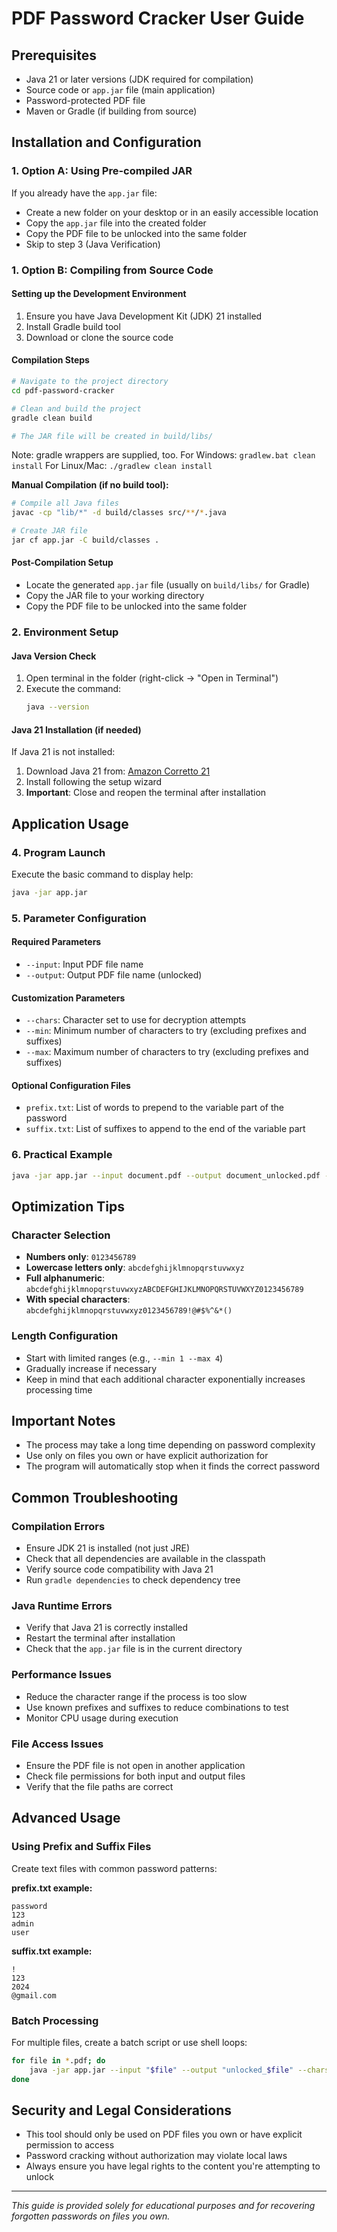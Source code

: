 # PDF Password Cracker User Guide

## Prerequisites
- Java 21 or later versions (JDK required for compilation)
- Source code or `app.jar` file (main application)
- Password-protected PDF file
- Maven or Gradle (if building from source)

## Installation and Configuration

### 1. Option A: Using Pre-compiled JAR
If you already have the `app.jar` file:
- Create a new folder on your desktop or in an easily accessible location
- Copy the `app.jar` file into the created folder
- Copy the PDF file to be unlocked into the same folder
- Skip to step 3 (Java Verification)

### 1. Option B: Compiling from Source Code

#### Setting up the Development Environment
1. Ensure you have Java Development Kit (JDK) 21 installed
2. Install Gradle build tool
3. Download or clone the source code

#### Compilation Steps

```bash
# Navigate to the project directory
cd pdf-password-cracker

# Clean and build the project
gradle clean build

# The JAR file will be created in build/libs/
```

Note: gradle wrappers are supplied, too.
For Windows: `gradlew.bat clean install`
For Linux/Mac: `./gradlew clean install`

**Manual Compilation (if no build tool):**
```bash
# Compile all Java files
javac -cp "lib/*" -d build/classes src/**/*.java

# Create JAR file
jar cf app.jar -C build/classes .
```

#### Post-Compilation Setup
- Locate the generated `app.jar` file (usually on `build/libs/` for Gradle)
- Copy the JAR file to your working directory
- Copy the PDF file to be unlocked into the same folder

### 2. Environment Setup

#### Java Version Check
1. Open terminal in the folder (right-click → "Open in Terminal")
2. Execute the command:
   ```bash
   java --version
   ```

#### Java 21 Installation (if needed)
If Java 21 is not installed:
1. Download Java 21 from: [Amazon Corretto 21](https://corretto.aws/downloads/latest/amazon-corretto-21-x64-windows-jdk.msi)
2. Install following the setup wizard
3. **Important**: Close and reopen the terminal after installation

## Application Usage

### 4. Program Launch
Execute the basic command to display help:
```bash
java -jar app.jar
```

### 5. Parameter Configuration

#### Required Parameters
- `--input`: Input PDF file name
- `--output`: Output PDF file name (unlocked)

#### Customization Parameters
- `--chars`: Character set to use for decryption attempts
- `--min`: Minimum number of characters to try (excluding prefixes and suffixes)
- `--max`: Maximum number of characters to try (excluding prefixes and suffixes)

#### Optional Configuration Files
- `prefix.txt`: List of words to prepend to the variable part of the password
- `suffix.txt`: List of suffixes to append to the end of the variable part

### 6. Practical Example
```bash
java -jar app.jar --input document.pdf --output document_unlocked.pdf --chars abcdefghijklmnopqrstuvwxyz0123456789 --min 1 --max 6
```

## Optimization Tips

### Character Selection
- **Numbers only**: `0123456789`
- **Lowercase letters only**: `abcdefghijklmnopqrstuvwxyz`
- **Full alphanumeric**: `abcdefghijklmnopqrstuvwxyzABCDEFGHIJKLMNOPQRSTUVWXYZ0123456789`
- **With special characters**: `abcdefghijklmnopqrstuvwxyz0123456789!@#$%^&*()`

### Length Configuration
- Start with limited ranges (e.g., `--min 1 --max 4`)
- Gradually increase if necessary
- Keep in mind that each additional character exponentially increases processing time

## Important Notes
- The process may take a long time depending on password complexity
- Use only on files you own or have explicit authorization for
- The program will automatically stop when it finds the correct password

## Common Troubleshooting

### Compilation Errors
- Ensure JDK 21 is installed (not just JRE)
- Check that all dependencies are available in the classpath
- Verify source code compatibility with Java 21
- Run `gradle dependencies` to check dependency tree

### Java Runtime Errors
- Verify that Java 21 is correctly installed
- Restart the terminal after installation
- Check that the `app.jar` file is in the current directory

### Performance Issues
- Reduce the character range if the process is too slow
- Use known prefixes and suffixes to reduce combinations to test
- Monitor CPU usage during execution

### File Access Issues
- Ensure the PDF file is not open in another application
- Check file permissions for both input and output files
- Verify that the file paths are correct

## Advanced Usage

### Using Prefix and Suffix Files
Create text files with common password patterns:

**prefix.txt example:**
```
password
123
admin
user
```

**suffix.txt example:**
```
!
123
2024
@gmail.com
```

### Batch Processing
For multiple files, create a batch script or use shell loops:
```bash
for file in *.pdf; do
    java -jar app.jar --input "$file" --output "unlocked_$file" --chars 0123456789 --min 4 --max 8
done
```

## Security and Legal Considerations
- This tool should only be used on PDF files you own or have explicit permission to access
- Password cracking without authorization may violate local laws
- Always ensure you have legal rights to the content you're attempting to unlock

---

*This guide is provided solely for educational purposes and for recovering forgotten passwords on files you own.*
